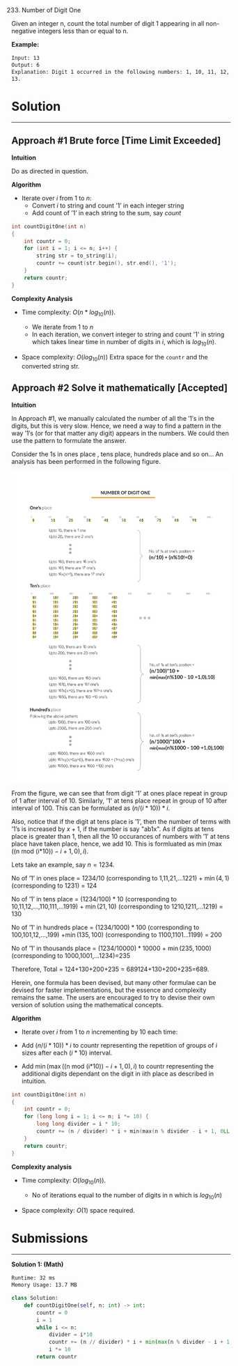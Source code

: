 233. Number of Digit One

Given an integer n, count the total number of digit 1 appearing in all non-negative integers less than or equal to n.

**Example:**
```
Input: 13
Output: 6 
Explanation: Digit 1 occurred in the following numbers: 1, 10, 11, 12, 13.
```

# Solution
---
## Approach #1 Brute force [Time Limit Exceeded]
**Intuition**

Do as directed in question.

**Algorithm**

* Iterate over $i$ from $1$ to $n$:
    * Convert $i$ to string and count $\text{'1'}$ in each integer string
    * Add count of $\text{'1'}$ in each string to the sum, say $count$
    
```c++
int countDigitOne(int n)
{
    int countr = 0;
    for (int i = 1; i <= n; i++) {
        string str = to_string(i);
        countr += count(str.begin(), str.end(), '1');
    }
    return countr;
}
```

**Complexity Analysis**

* Time complexity: $O(n*log_{10}(n))$.

    * We iterate from $1$ to $n$
    * In each iteration, we convert integer to string and count '1' in string which takes linear time in number of digits in $i$, which is $log_{10}(n)$.
* Space complexity: $O(log_{10}(n))$ Extra space for the `countr` and the converted string $\text{str}$.

## Approach #2 Solve it mathematically [Accepted]
**Intuition**

In Approach #1, we manually calculated the number of all the $'1'$s in the digits, but this is very slow. Hence, we need a way to find a pattern in the way $'1'$s (or for that matter any digit) appears in the numbers. We could then use the pattern to formulate the answer.

Consider the $1$s in $\text{ones}$ place , $\text{tens}$ place, $\text{hundreds}$ place and so on... An analysis has been performed in the following figure.

![233_number_of_digit_one.png](img/233_number_of_digit_one.png)

From the figure, we can see that from digit '1' at $\text{ones}$ place repeat in group of 1 after interval of $10$. Similarly, '1' at $\text{tens}$ place repeat in group of 10 after interval of $100$. This can be formulated as $(n/(i*10))*i$.

Also, notice that if the digit at $\text{tens}$ place is $\text{'1'}$, then the number of terms with $\text{'1's}$ is increased by $x+1$, if the number is say $\text{"ab1x"}$. As if digits at $\text{tens}$ place is greater than $1$, then all the $10$ occurances of numbers with $'1'$ at $\text{tens}$ place have taken place, hence, we add $10$. This is formluated as ${\min(\max((\text{n mod (i*10)} )-i+1,0),i)}$.

Lets take an example, say $n = 1234$.

No of $\text{'1'}$ in $\text{ones}$ place = $1234/10$ (corresponding to 1,11,21,...1221) + $\min(4,1)$(corresponding to 1231) = $124$

No of $\text{'1'}$ in $\text{tens}$ place = $(1234/100)*10$ (corresponding to 10,11,12,...,110,111,...1919) + $\min(21,10)$ (corresponding to 1210,1211,...1219) = $130$

No of $\text{'1'}$ in $\text{hundreds}$ place = $(1234/1000)*100$ (corresponding to 100,101,12,...,199) +$\min(135,100)$ (corresponding to 1100,1101...1199) = $200$

No of $\text{'1'}$ in $\text{thousands}$ place = $(1234/10000)*10000$ + $\min(235,1000)$(corresponding to 1000,1001,...1234)=$235$

Therefore, Total = 124+130+200+235 = 689124+130+200+235=689.

Herein, one formula has been devised, but many other formulae can be devised for faster implementations, but the essence and complexity remains the same. The users are encouraged to try to devise their own version of solution using the mathematical concepts.

**Algorithm**

* Iterate over $i$ from $1$ to $n$ incrementing by $10$ each time:

* Add $(n/(i*10))*i$ to $\text{countr}$ representing the repetition of groups of $i$ sizes after each $(i*10)$ interval.

* Add ${\min(\max((\text{n mod (i*10)} )-i+1,0),i)}$ to $\text{countr}$ representing the additional digits dependant on the digit in iith place as described in intuition.

```c++
int countDigitOne(int n)
{
    int countr = 0;
    for (long long i = 1; i <= n; i *= 10) {
        long long divider = i * 10;
        countr += (n / divider) * i + min(max(n % divider - i + 1, 0LL), i);
    }
    return countr;
}
```

**Complexity analysis**

* Time complexity: $O(log_{10}(n))$.

    * No of iterations equal to the number of digits in n which is $log_{10}(n)$

* Space complexity: $O(1)$ space required.

# Submissions
---
**Solution 1: (Math)**
```
Runtime: 32 ms
Memory Usage: 13.7 MB
```
```python
class Solution:
    def countDigitOne(self, n: int) -> int:
        countr = 0
        i = 1
        while i <= n:
            divider = i*10
            countr += (n // divider) * i + min(max(n % divider - i + 1, 0), i)
            i *= 10
        return countr
```